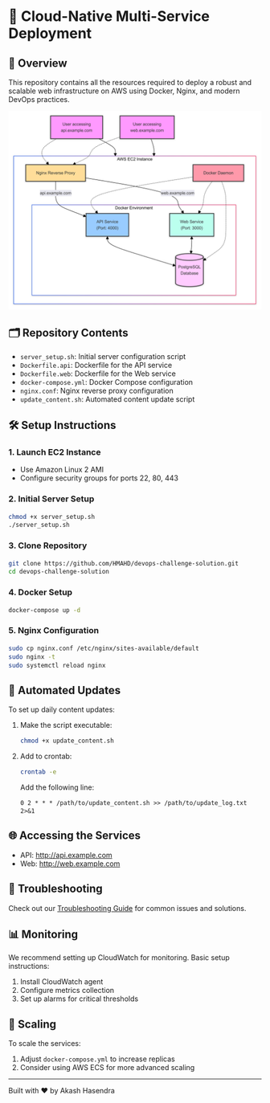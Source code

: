 # 🚀 Cloud-Native Multi-Service Deployment

## 🌟 Overview

This repository contains all the resources required to deploy a robust and scalable web infrastructure on AWS using Docker, Nginx, and modern DevOps practices.

![Architecture Diagram](./Assets/architecture_diagram.png)

## 🗂️ Repository Contents

- `server_setup.sh`: Initial server configuration script
- `Dockerfile.api`: Dockerfile for the API service
- `Dockerfile.web`: Dockerfile for the Web service
- `docker-compose.yml`: Docker Compose configuration
- `nginx.conf`: Nginx reverse proxy configuration
- `update_content.sh`: Automated content update script

## 🛠️ Setup Instructions

### 1. Launch EC2 Instance
- Use Amazon Linux 2 AMI
- Configure security groups for ports 22, 80, 443

### 2. Initial Server Setup
```bash
chmod +x server_setup.sh
./server_setup.sh
```

### 3. Clone Repository
```bash
git clone https://github.com/HMAHD/devops-challenge-solution.git
cd devops-challenge-solution
```

### 4. Docker Setup
```bash
docker-compose up -d
```

### 5. Nginx Configuration
```bash
sudo cp nginx.conf /etc/nginx/sites-available/default
sudo nginx -t
sudo systemctl reload nginx
```

## 🔄 Automated Updates

To set up daily content updates:

1. Make the script executable:
   ```bash
   chmod +x update_content.sh
   ```

2. Add to crontab:
   ```bash
   crontab -e
   ```
   Add the following line:
   ```
   0 2 * * * /path/to/update_content.sh >> /path/to/update_log.txt 2>&1
   ```

## 🌐 Accessing the Services

- API: http://api.example.com
- Web: http://web.example.com

## 🔧 Troubleshooting

Check out our [Troubleshooting Guide](./TROUBLESHOOTING.md) for common issues and solutions.

## 📊 Monitoring

We recommend setting up CloudWatch for monitoring. Basic setup instructions:

1. Install CloudWatch agent
2. Configure metrics collection
3. Set up alarms for critical thresholds

## 🚀 Scaling

To scale the services:

1. Adjust `docker-compose.yml` to increase replicas
2. Consider using AWS ECS for more advanced scaling


---

Built with ❤️ by Akash Hasendra

